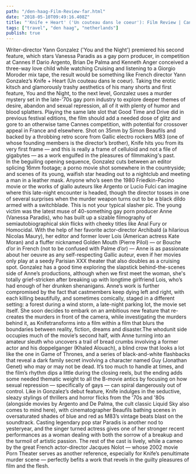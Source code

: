 ```yaml
---
path: "/den-haag-Film-Review-far.html"
date: "2018-05-10T09:49:16.408Z" 
title: "'Knife + Heart' ('Un couteau dans le coeur'): Film Review | Cannes 2018"
tags: ["travel", "den haag", "netherlands"]
publish: true
---
```



 Writer-director Yann Gonzalez ('You and the Night') premiered his second feature, which stars Vanessa Paradis as a gay porn producer, in competition at Cannes
If Dario Argento, Brian De Palma and Kenneth Anger conceived a three-way love child while watching Cruising and listening to a Giorgio Moroder mix tape, the result would be something like French director Yann Gonzalez’s Knife + Heart (Un couteau dans le coeur).
Taking the erotic kitsch and glamorously trashy aesthetics of his many shorts and first feature, You and the Night, to the next level, Gonzalez uses a murder mystery set in the late-'70s gay porn industry to explore deeper themes of desire, abandon and sexual repression, all of it with plenty of humor and blood splatters. Playing the same late slot that Good Time and Drive did in previous festival editions, the film should add a needed dose of glitz and gore to an otherwise tame Cannes competition, with potential for crossover appeal in France and elsewhere.
Shot on 35mm by Simon Beaufils and backed by a throbbing retro score from Gallic electro rockers M83 (one of whose founding members is the director’s brother), Knife hits you from its very first frame — and this is really a frame of celluloid and not a file of gigabytes — as a work engulfed in the pleasures of filmmaking's past.   
In the beguiling opening sequence, Gonzalez cuts between an editor splicing 16mm footage; a porno movie shot somewhere in the countryside; and scenes of its young, waifish star heading out to a nightclub and meeting a man in a leather mask. Anyone who’s seen the 1980 Friedkin-Pacino movie or the works of giallo auteurs like Argento or Lucio Fulci can imagine where this late-night encounter is headed, though the director tosses in one of several surprises when the murder weapon turns out to be a black dildo armed with a switchblade. This is not your typical slasher pic.
The young victim was the latest muse of 40-something gay porn producer Anne (Vanessa Paradis), who has built up a sizable filmography of semiautobiographical skin flicks with cheeky titles like Anal Fury or Homocidal.  With the help of her favorite actor-director Archibald (a hilarious Nicolas Maury), her editor and former lover Lois (American actress Kate Moran) and a fluffer nicknamed Golden Mouth (Pierre Pilol) — or Bouche d’or in French (not to be confused with Palme d’or) —  Anne is as passionate about her oeuvre as any self-respecting Gallic auteur, even if her movies only play at a seedy Parisian XXX theater that also doubles as a cruising spot.
Gonzalez has a good time exploring the slapstick behind-the-scenes side of Anne’s productions, although when we first meet the woman, she's totally grief-stricken after breaking up with longtime girlfriend Lois, who’s had enough of her drunken shenanigans. Anne’s work is further compromised by the fact that castmembers keep dying left and right, with each killing beautifully, and sometimes comically, staged in a different setting: a forest during a wind storm, a late-night parking lot, the movie set itself. She soon decides to embark on an ambitious new feature that re-creates the murders in front of the camera, while investigating the murders behind it, as Knifetransforms into a film within a film that blurs the boundaries between reality, fiction, dreams and disaster.The whodunit side occupies much of the movie’s second half, with Anne turning into an amateur sleuth who uncovers a trail of bread crumbs involving a former actor and his doppelganger (Khaled Alouach), a blind crow that looks a lot like the one in Game of Thrones, and a series of black-and-white flashbacks that reveal a dark family secret involving a character named Guy (Jonathan Genet) who may or may not be dead. It’s too much to handle at times, and the film’s rhythm dips a little during the closing reels, but the ending adds some needed thematic weight to all the B-movie antics by focusing on how sexual repression — specifically of gays — can spiral dangerously out of control.
Like in Gonzalez’s debut feature, Knife indulges in the seductive, sleazy stylings of thrillers and horror flicks from the '70s and '80s (alongside movies by Argento and De Palma, the cult classic Liquid Sky also comes to mind here), with cinematographer Beaufils bathing scenes in oversaturated shades of blue and red as M83’s vintage beats blast on the soundtrack.
Casting legendary pop star Paradis is another nod to yesteryear, and the singer turned actress gives one of her stronger recent performances as a woman dealing with both the sorrow of a breakup and the turmoil of artistic passion. The rest of the cast is lively, while a cameo by the great French actor-director Jacques Nolot — whose 2002 movie Porn Theater serves as another reference, especially for Knife’s penultimate murder scene — perfectly befits a work that revels in the guilty pleasures of film and the flesh.
